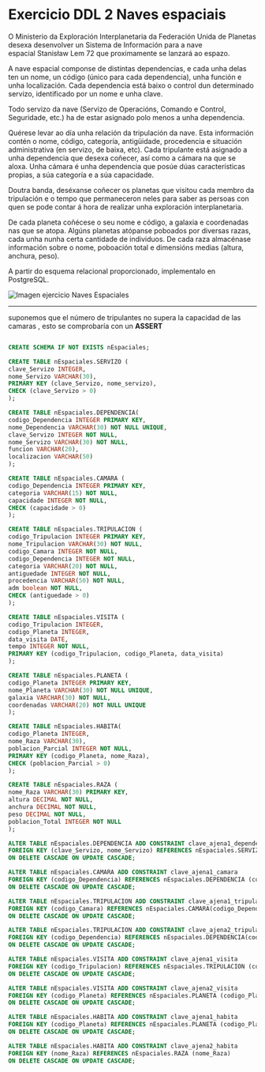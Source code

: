 # Exercicio DDL 2 Naves espaciais
O Ministerio da Exploración Interplanetaria da Federación Unida de Planetas desexa desenvolver un Sistema de Información para a nave espacial Stanisław Lem 72 que proximamente se lanzará ao espazo.


A nave espacial componse de distintas dependencias, e cada unha delas ten un nome, un código (único para cada dependencia), unha función e unha localización. Cada dependencia está baixo o control dun determinado servizo, identificado por un nome e unha clave.

Todo servizo da nave (Servizo de Operacións, Comando e Control, Seguridade, etc.) ha de estar asignado polo menos a unha dependencia.


Quérese levar ao día unha relación da tripulación da nave. Esta información contén o nome, código, categoría, antigüidade, procedencia e situación administrativa (en servizo, de baixa, etc). Cada tripulante está asignado a unha dependencia que desexa coñecer, así como a cámara na que se aloxa. Unha cámara é unha dependencia que posúe dúas características propias, a súa categoría e a súa capacidade.


Doutra banda, deséxanse coñecer os planetas que visitou cada membro da tripulación e o tempo que permaneceron neles para saber as persoas con quen se pode contar á hora de realizar unha exploración interplanetaria.

De cada planeta coñécese o seu nome e código, a galaxia e coordenadas nas que se atopa. Algúns planetas atópanse poboados por diversas razas, cada unha nunha certa cantidade de individuos. De cada raza almacénase información sobre o nome, poboación total e dimensións medias (altura, anchura, peso).

A partir do esquema relacional proporcionado, implementalo en PostgreSQL.

![Imagen ejercicio Naves Espaciales](https://github.com/dam108/ApuntesSQL/blob/master/EjerciciosSQL/img/Ejercicios_NE.PNG)


________________________________________________________

suponemos que el número de tripulantes no supera la capacidad de las camaras , esto se comprobaría con un **ASSERT**

```sql

CREATE SCHEMA IF NOT EXISTS nEspaciales;

CREATE TABLE nEspaciales.SERVIZO (
clave_Servizo INTEGER,
nome_Servizo VARCHAR(30),
PRIMARY KEY (clave_Servizo, nome_servizo),
CHECK (clave_Servizo > 0)
);

CREATE TABLE nEspaciales.DEPENDENCIA(
codigo_Dependencia INTEGER PRIMARY KEY,
nome_Dependencia VARCHAR(30) NOT NULL UNIQUE,
clave_Servizo INTEGER NOT NULL,
nome_Servizo VARCHAR(30) NOT NULL,
funcion VARCHAR(20),
localizacion VARCHAR(50)
);

CREATE TABLE nEspaciales.CAMARA (
codigo_Dependencia INTEGER PRIMARY KEY,
categoria VARCHAR(15) NOT NULL,
capacidade INTEGER NOT NULL,
CHECK (capacidade > 0)
);

CREATE TABLE nEspaciales.TRIPULACION (
codigo_Tripulacion INTEGER PRIMARY KEY,
nome_Tripulacion VARCHAR(30) NOT NULL,
codigo_Camara INTEGER NOT NULL,
codigo_Dependencia INTEGER NOT NULL,
categoria VARCHAR(20) NOT NULL,
antiguedade INTEGER NOT NULL,
procedencia VARCHAR(50) NOT NULL,
adm boolean NOT NULL,
CHECK (antiguedade > 0)
);

CREATE TABLE nEspaciales.VISITA (
codigo_Tripulacion INTEGER,
codigo_Planeta INTEGER,
data_visita DATE,
tempo INTEGER NOT NULL,
PRIMARY KEY (codigo_Tripulacion, codigo_Planeta, data_visita)
);

CREATE TABLE nEspaciales.PLANETA (
codigo_Planeta INTEGER PRIMARY KEY,
nome_Planeta VARCHAR(30) NOT NULL UNIQUE,
galaxia VARCHAR(30) NOT NULL,
coordenadas VARCHAR(20) NOT NULL UNIQUE
);

CREATE TABLE nEspaciales.HABITA(
codigo_Planeta INTEGER,
nome_Raza VARCHAR(30),
poblacion_Parcial INTEGER NOT NULL,
PRIMARY KEY (codigo_Planeta, nome_Raza),
CHECK (poblacion_Parcial > 0)
);

CREATE TABLE nEspaciales.RAZA (
nome_Raza VARCHAR(30) PRIMARY KEY,
altura DECIMAL NOT NULL,
anchura DECIMAL NOT NULL,
peso DECIMAL NOT NULL, 
poblacion_Total INTEGER NOT NULL
);

ALTER TABLE nEspaciales.DEPENDENCIA ADD CONSTRAINT clave_ajena1_dependencia
FOREIGN KEY (clave_Servizo, nome_Servizo) REFERENCES nEspaciales.SERVIZO (clave_Servizo, nome_Servizo)
ON DELETE CASCADE ON UPDATE CASCADE;

ALTER TABLE nEspaciales.CAMARA ADD CONSTRAINT clave_ajena1_camara
FOREIGN KEY (codigo_Dependencia) REFERENCES nEspaciales.DEPENDENCIA (codigo_Dependencia)
ON DELETE CASCADE ON UPDATE CASCADE;

ALTER TABLE nEspaciales.TRIPULACION ADD CONSTRAINT clave_ajena1_tripulacion
FOREIGN KEY (codigo_Camara) REFERENCES nEspaciales.CAMARA(codigo_Dependencia)
ON DELETE CASCADE ON UPDATE CASCADE;

ALTER TABLE nEspaciales.TRIPULACION ADD CONSTRAINT clave_ajena2_tripulacion
FOREIGN KEY (codigo_Dependencia) REFERENCES nEspaciales.DEPENDENCIA(codigo_Dependencia)
ON DELETE CASCADE ON UPDATE CASCADE;

ALTER TABLE nEspaciales.VISITA ADD CONSTRAINT clave_ajena1_visita
FOREIGN KEY (codigo_Tripulacion) REFERENCES nEspaciales.TRIPULACION (codigo_Tripulacion)
ON DELETE CASCADE ON UPDATE CASCADE;

ALTER TABLE nEspaciales.VISITA ADD CONSTRAINT clave_ajena2_visita
FOREIGN KEY (codigo_Planeta) REFERENCES nEspaciales.PLANETA (codigo_Planeta)
ON DELETE CASCADE ON UPDATE CASCADE;

ALTER TABLE nEspaciales.HABITA ADD CONSTRAINT clave_ajena1_habita
FOREIGN KEY (codigo_Planeta) REFERENCES nEspaciales.PLANETA (codigo_Planeta)
ON DELETE CASCADE ON UPDATE CASCADE;

ALTER TABLE nEspaciales.HABITA ADD CONSTRAINT clave_ajena2_habita
FOREIGN KEY (nome_Raza) REFERENCES nEspaciales.RAZA (nome_Raza)
ON DELETE CASCADE ON UPDATE CASCADE;
```

